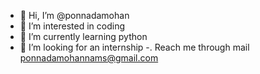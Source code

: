 - 👋 Hi, I’m @ponnadamohan
- 👀 I’m interested in coding
- 🌱 I’m currently learning python
- 💞️ I’m looking for an internship
-.   Reach me through mail ponnadamohannams@gmail.com

<!---
ponnadamohan/ponnadamohan is a ✨ special ✨ repository because its `README.md` (this file) appears on your GitHub profile.
You can click the Preview link to take a look at your changes.
--->
